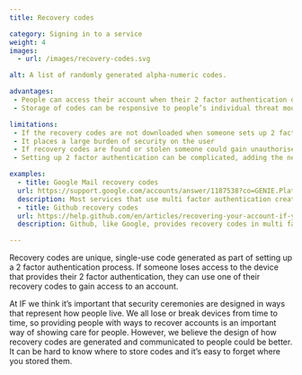 ```yaml
---
title: Recovery codes

category: Signing in to a service
weight: 4
images:
  - url: /images/recovery-codes.svg

alt: A list of randomly generated alpha-numeric codes.

advantages:
 - People can access their account when their 2 factor authentication device is lost or broken
 - Storage of codes can be responsive to people’s individual threat models, for example codes can be stored in a password manager or printed

limitations:
 - If the recovery codes are not downloaded when someone sets up 2 factor authentication, or the codes are lost, the account cannot be recovered
 - It places a large burden of security on the user
 - If recovery codes are found or stolen someone could gain unauthorised access to an account
 - Setting up 2 factor authentication can be complicated, adding the need to create and store recovery codes may add to the complexity for some people

examples:
  - title: Google Mail recovery codes
  url: https://support.google.com/accounts/answer/1187538?co=GENIE.Platform%3DDesktop&hl=en
  description: Most services that use multi factor authentication create recovery codes for use when the other factor is unavailable.
  - title: Github recovery codes
  url: https://help.github.com/en/articles/recovering-your-account-if-you-lose-your-2fa-credentials
  description: Github, like Google, provides recovery codes in multi factor authentication. Many other services do this as well, such as LastPass.

---
```


Recovery codes are unique, single-use code generated as part of setting up a 2 factor authentication process. If someone loses access to the device that provides their 2 factor authentication, they can use one of their recovery codes to gain access to an account.

At IF we think it’s important that security ceremonies are designed in ways that represent how people live. We all lose or break devices from time to time, so providing people with ways to recover accounts is an important way of showing care for people. However, we believe the design of how recovery codes are generated and communicated to people could be better. It can be hard to know where to store codes and it’s easy to forget where you stored them.

